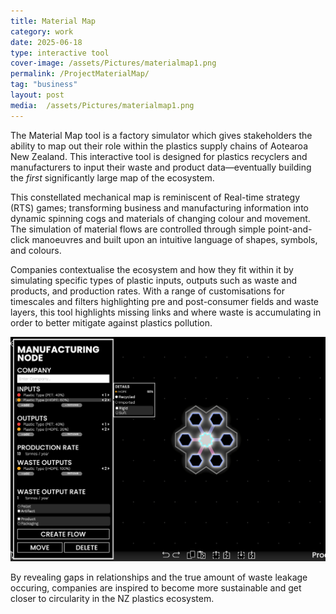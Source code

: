 ```yaml
---
title: Material Map
category: work
date: 2025-06-18
type: interactive tool
cover-image: /assets/Pictures/materialmap1.png
permalink: /ProjectMaterialMap/
tag: "business"
layout: post
media:  /assets/Pictures/materialmap1.png
---
```

The Material Map tool is a factory simulator which gives stakeholders the ability to map out their role within the plastics supply chains of Aotearoa New Zealand. This interactive tool is designed for plastics recyclers and manufacturers to input their waste and product data—eventually building the *first* significantly large map of the ecosystem.

This constellated mechanical map is reminiscent of Real-time strategy (RTS) games; transforming business and manufacturing information into dynamic spinning cogs and materials of changing colour and movement. The simulation of material flows are controlled through simple point-and-click manoeuvres and built upon an intuitive language of shapes, symbols, and colours.

Companies contextualise the ecosystem and how they fit within it by simulating specific types of plastic inputs, outputs such as waste and products, and production rates. With a range of customisations for timescales and filters highlighting pre and post-consumer fields and waste layers, this tool highlights missing links and where waste is accumulating in order to better mitigate against plastics pollution.

![Sub Image](/assets/Pictures/materialmap2.png)

By revealing gaps in relationships and the true amount of waste leakage occuring, companies are inspired to become more sustainable and get closer to circularity in the NZ plastics ecosystem.